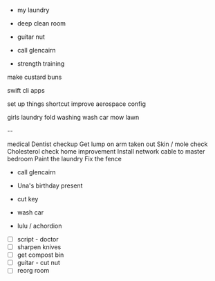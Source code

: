 - my laundry
- deep clean room
- guitar nut
- call glencairn

- strength training

make custard buns

swift cli apps

set up things shortcut
improve aerospace config

girls laundry
fold washing
wash car
mow lawn


--

medical
  Dentist checkup
  Get lump on arm taken out
  Skin / mole check
  Cholesterol check
home improvement
  Install network cable to master bedroom
  Paint the laundry
  Fix the fence

- call glencairn
- Una's birthday present
- cut key
- wash car

- lulu / achordion

- [ ] script - doctor
- [ ] sharpen knives
- [ ] get compost bin
- [ ] guitar - cut nut
- [ ] reorg room
